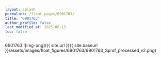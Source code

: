 ```yaml
---
layout: splash
permalink: /float_pages/6901763/
title: "6901763"
author_profile: false
last_modified_at: 2025-06-13
toc: false
---
```

 
6901763
![img-png]({{ site.url }}{{ site.baseurl }}/assets/images/float_figures/6901763/6901763_Sprof_processed_v2.png)